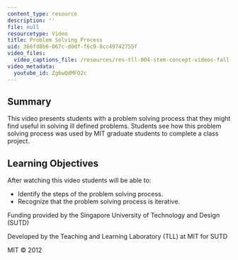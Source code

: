 ```yaml
---
content_type: resource
description: ''
file: null
resourcetype: Video
title: Problem Solving Process
uid: 366fd8b6-067c-d0df-f6c9-8cc49742755f
video_files:
  video_captions_file: /resources/res-tll-004-stem-concept-videos-fall-2013/videos/problem-solving/problem-solving-process/Zg6wQdMFO2c.vtt
video_metadata:
  youtube_id: Zg6wQdMFO2c
---
```


Summary
-------

This video presents students with a problem solving process that they might find useful in solving ill defined problems. Students see how this problem solving process was used by MIT graduate students to complete a class project.

Learning Objectives
-------------------

After watching this video students will be able to:

*   Identify the steps of the problem solving process.
*   Recognize that the problem solving process is iterative.

Funding provided by the Singapore University of Technology and Design (SUTD)

Developed by the Teaching and Learning Laboratory (TLL) at MIT for SUTD

MIT © 2012